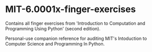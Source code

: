 # MIT-6.0001x-finger-exercises
Contains all finger exercises from 'Introduction to Computation and Programming Using Python' (second edition).

Personal-use companion reference for auditing MIT's Intoduction to Computer Science and Programming In Python.
